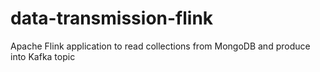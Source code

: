 # data-transmission-flink
Apache Flink application to read collections from MongoDB and produce into Kafka topic
